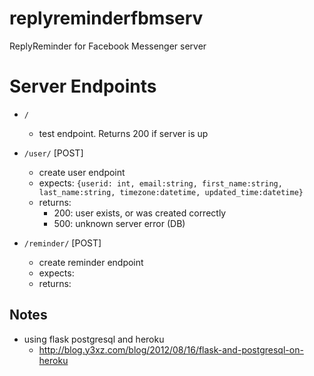 # replyreminderfbmserv
ReplyReminder for Facebook Messenger server

# Server Endpoints
- `/`
    - test endpoint. Returns 200 if server is up

- `/user/` [POST]
    - create user endpoint
    - expects: `{userid: int, email:string, first_name:string, last_name:string, timezone:datetime, updated_time:datetime}`
    - returns:
        - 200: user exists, or was created correctly
        - 500: unknown server error (DB)

- `/reminder/` [POST]
    - create reminder endpoint
    - expects:
    - returns:
    
## Notes
- using flask postgresql and heroku
    - http://blog.y3xz.com/blog/2012/08/16/flask-and-postgresql-on-heroku
